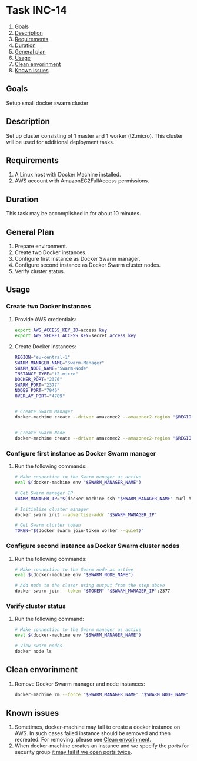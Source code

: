 # Task INC-14

 1. [Goals](#goals)
 2. [Description](#description)
 3. [Requirements](#requirements)
 4. [Duration](#duration)
 5. [General plan](#general-plan)
 6. [Usage](#usage)
 7. [Clean envorinment](#clean-envorinment)
 8. [Known issues](#known-issues)


## Goals

 Setup small docker swarm cluster


## Description

 Set up cluster consisting of 1 master and 1 worker (t2.micro). This cluster will be used for additional deployment tasks.


## Requirements

 1. A Linux host with Docker Machine installed.
 2. AWS account with AmazonEC2FullAccess permissions.


## Duration

 This task may be accomplished in for about 10 minutes.


## General Plan

 1. Prepare environment.
 2. Create two Docker instances.
 3. Configure first instance as Docker Swarm manager.
 4. Configure second instance as Docker Swarm cluster nodes.
 5. Verify cluster status.


## Usage


### Create two Docker instances

 1. Provide AWS credentials:
	```bash
	export AWS_ACCESS_KEY_ID=access key
	export AWS_SECRET_ACCESS_KEY=secret access key
	```

 2. Create Docker instances:
	```bash
	REGION="eu-central-1"
	SWARM_MANAGER_NAME="Swarm-Manager"
	SWARM_NODE_NAME="Swarm-Node"
	INSTANCE_TYPE="t2.micro"
	DOCKER_PORT="2376"
	SWARM_PORT="2377"
	NODES_PORT="7946"
	OVERLAY_PORT="4789"
	
	
	# Create Swarm Manager
	docker-machine create --driver amazonec2 --amazonec2-region "$REGION" --amazonec2-instance-type "$INSTANCE_TYPE" "$SWARM_MANAGER_NAME"
	
	
	# Create Swarm Node
	docker-machine create --driver amazonec2 --amazonec2-region "$REGION" --amazonec2-instance-type "$INSTANCE_TYPE" --amazonec2-open-port "$SWARM_PORT" --amazonec2-open-port "$NODES_PORT" --amazonec2-open-port "$NODES_PORT"/udp --amazonec2-open-port "$OVERLAY_PORT"/udp "$SWARM_NODE_NAME"
	```


### Configure first instance as Docker Swarm manager

 1. Run the following commands:
	```bash
	# Make connection to the Swarm manager as active
	eval $(docker-machine env "$SWARM_MANAGER_NAME")
	
	# Get Swarm manager IP
	SWARM_MANAGER_IP="$(docker-machine ssh "$SWARM_MANAGER_NAME" curl http://169.254.169.254/latest/meta-data/local-ipv4)"
	
	# Initialize cluster manager
	docker swarm init --advertise-addr "$SWARM_MANAGER_IP"
	
	# Get Swarm cluster token
	TOKEN="$(docker swarm join-token worker --quiet)"
	```


### Configure second instance as Docker Swarm cluster nodes

 1. Run the following commands:
	```bash
	# Make connection to the Swarm node as active
	eval $(docker-machine env "$SWARM_NODE_NAME")
	
	# Add node to the cluser using output from the step above
	docker swarm join --token "$TOKEN" "$SWARM_MANAGER_IP":2377
	```


### Verify cluster status

 1. Run the following command:
	```bash
	# Make connection to the Swarm manager as active
	eval $(docker-machine env "$SWARM_MANAGER_NAME")
	
	# View swarm nodes
	docker node ls
	```


## Clean envorinment

 1. Remove Docker Swarm manager and node instances:
	```bash
	docker-machine rm --force "$SWARM_MANAGER_NAME" "$SWARM_NODE_NAME"
	```


## Known issues

 1. Sometimes, docker-machine may fail to create a docker instance on AWS. In such cases failed instance should be removed and then recreated. For removing, please see [Clean envorinment](#clean-envorinment).
 2. When docker-machine creates an instance and we specify the ports for security group [it may fail if we open ports twice](https://blog.berkgokden.com/creating-docker-engine-swarm-mode-cluster-in-amazon-ec2-with-docker-machine-docker-aws-8b46cf1e12a5).